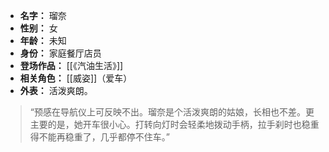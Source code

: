 
- **名字：** 瑠奈
- **性别：** 女
- **年龄：** 未知
- **身份：** 家庭餐厅店员
- **登场作品：** [[《汽油生活》]]
- **相关角色：** [[威姿]]（爱车）
- **外表：** 活泼爽朗。

> “预感在导航仪上可反映不出。瑠奈是个活泼爽朗的姑娘，长相也不差。更主要的是，她开车很小心。打转向灯时会轻柔地拨动手柄，拉手刹时也稳重得不能再稳重了，几乎都停不住车。”